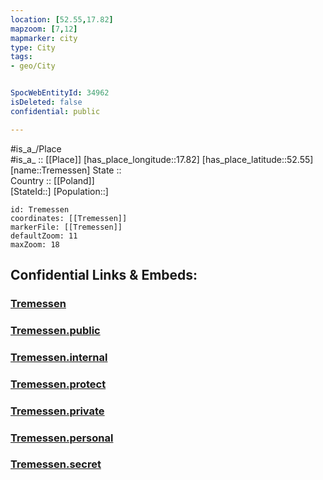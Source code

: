 ```yaml
---
location: [52.55,17.82] 
mapzoom: [7,12] 
mapmarker: city 
type: City
tags:
- geo/City


SpocWebEntityId: 34962
isDeleted: false
confidential: public

---
```

#is_a_/Place  
#is_a_ :: [[Place]] 
[has_place_longitude::17.82] 
[has_place_latitude::52.55] 
[name::Tremessen] 
State ::  
Country :: [[Poland]]  
[StateId::] 
[Population::] 



```leaflet
id: Tremessen
coordinates: [[Tremessen]] 
markerFile: [[Tremessen]] 
defaultZoom: 11 
maxZoom: 18
```


## Confidential Links & Embeds: 

### [Tremessen](/_Standards/Earth/Continent/Europe/Europe~East/Poland/Provinces~Poland/Greater_Poland/City/Tremessen.md) 

### [Tremessen.public](/_public/Earth/Continent/Europe/Europe~East/Poland/Provinces~Poland/Greater_Poland/City/Tremessen.public.md) 

### [Tremessen.internal](/_internal/Earth/Continent/Europe/Europe~East/Poland/Provinces~Poland/Greater_Poland/City/Tremessen.internal.md) 

### [Tremessen.protect](/_protect/Earth/Continent/Europe/Europe~East/Poland/Provinces~Poland/Greater_Poland/City/Tremessen.protect.md) 

### [Tremessen.private](/_private/Earth/Continent/Europe/Europe~East/Poland/Provinces~Poland/Greater_Poland/City/Tremessen.private.md) 

### [Tremessen.personal](/_personal/Earth/Continent/Europe/Europe~East/Poland/Provinces~Poland/Greater_Poland/City/Tremessen.personal.md) 

### [Tremessen.secret](/_secret/Earth/Continent/Europe/Europe~East/Poland/Provinces~Poland/Greater_Poland/City/Tremessen.secret.md)

